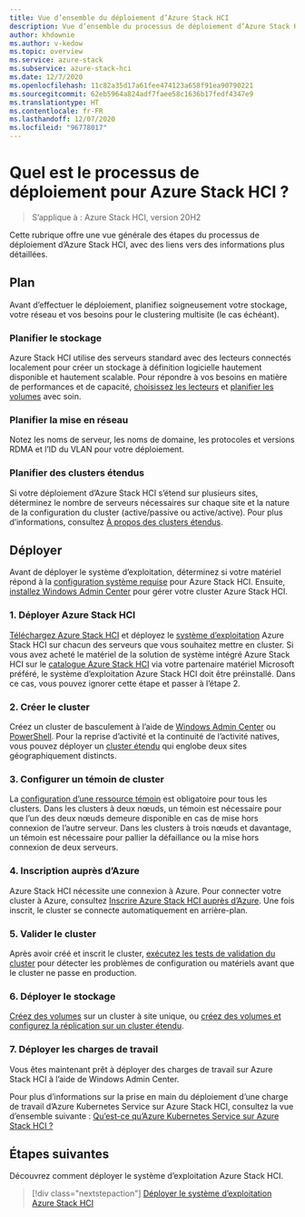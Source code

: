 ```yaml
---
title: Vue d’ensemble du déploiement d’Azure Stack HCI
description: Vue d’ensemble du processus de déploiement d’Azure Stack HCI.
author: khdownie
ms.author: v-kedow
ms.topic: overview
ms.service: azure-stack
ms.subservice: azure-stack-hci
ms.date: 12/7/2020
ms.openlocfilehash: 11c82a35d17a61fee474123a658f91ea90790221
ms.sourcegitcommit: 62eb5964a824adf7faee58c1636b17fedf4347e9
ms.translationtype: HT
ms.contentlocale: fr-FR
ms.lasthandoff: 12/07/2020
ms.locfileid: "96778017"
---
```

# <a name="what-is-the-deployment-process-for-azure-stack-hci"></a>Quel est le processus de déploiement pour Azure Stack HCI ?

> S’applique à : Azure Stack HCI, version 20H2

Cette rubrique offre une vue générale des étapes du processus de déploiement d’Azure Stack HCI, avec des liens vers des informations plus détaillées.

## <a name="plan"></a>Plan

Avant d’effectuer le déploiement, planifiez soigneusement votre stockage, votre réseau et vos besoins pour le clustering multisite (le cas échéant).

### <a name="plan-storage"></a>Planifier le stockage

Azure Stack HCI utilise des serveurs standard avec des lecteurs connectés localement pour créer un stockage à définition logicielle hautement disponible et hautement scalable. Pour répondre à vos besoins en matière de performances et de capacité, [choisissez les lecteurs](../concepts/choose-drives.md) et [planifier les volumes](../concepts/plan-volumes.md) avec soin.

### <a name="plan-networking"></a>Planifier la mise en réseau

Notez les noms de serveur, les noms de domaine, les protocoles et versions RDMA et l’ID du VLAN pour votre déploiement.

### <a name="plan-stretched-clusters"></a>Planifier des clusters étendus

Si votre déploiement d’Azure Stack HCI s’étend sur plusieurs sites, déterminez le nombre de serveurs nécessaires sur chaque site et la nature de la configuration du cluster (active/passive ou active/active). Pour plus d’informations, consultez [À propos des clusters étendus](../concepts/stretched-clusters.md).

## <a name="deploy"></a>Déployer

Avant de déployer le système d’exploitation, déterminez si votre matériel répond à la [configuration système requise](../concepts/system-requirements.md) pour Azure Stack HCI. Ensuite, [installez Windows Admin Center](/windows-server/manage/windows-admin-center/deploy/install) pour gérer votre cluster Azure Stack HCI.

### <a name="1-deploy-azure-stack-hci"></a>1. Déployer Azure Stack HCI

[Téléchargez Azure Stack HCI](https://azure.microsoft.com/products/azure-stack/hci/hci-download/) et déployez le [système d’exploitation](operating-system.md) Azure Stack HCI sur chacun des serveurs que vous souhaitez mettre en cluster. Si vous avez acheté le matériel de la solution de système intégré Azure Stack HCI sur le [catalogue Azure Stack HCI](https://aka.ms/azurestackhcicatalog) via votre partenaire matériel Microsoft préféré, le système d’exploitation Azure Stack HCI doit être préinstallé. Dans ce cas, vous pouvez ignorer cette étape et passer à l’étape 2.

### <a name="2-create-the-cluster"></a>2. Créer le cluster

Créez un cluster de basculement à l’aide de [Windows Admin Center](create-cluster.md) ou [PowerShell](create-cluster-powershell.md). Pour la reprise d’activité et la continuité de l’activité natives, vous pouvez déployer un [cluster étendu](../concepts/stretched-clusters.md) qui englobe deux sites géographiquement distincts.

### <a name="3-set-up-a-cluster-witness"></a>3. Configurer un témoin de cluster

La [configuration d’une ressource témoin](witness.md) est obligatoire pour tous les clusters. Dans les clusters à deux nœuds, un témoin est nécessaire pour que l’un des deux nœuds demeure disponible en cas de mise hors connexion de l’autre serveur. Dans les clusters à trois nœuds et davantage, un témoin est nécessaire pour pallier la défaillance ou la mise hors connexion de deux serveurs. 

### <a name="4-register-with-azure"></a>4. Inscription auprès d’Azure

Azure Stack HCI nécessite une connexion à Azure. Pour connecter votre cluster à Azure, consultez [Inscrire Azure Stack HCI auprès d’Azure](register-with-azure.md). Une fois inscrit, le cluster se connecte automatiquement en arrière-plan.

### <a name="5-validate-the-cluster"></a>5. Valider le cluster

Après avoir créé et inscrit le cluster, [exécutez les tests de validation du cluster](validate.md) pour détecter les problèmes de configuration ou matériels avant que le cluster ne passe en production.

### <a name="6-deploy-storage"></a>6. Déployer le stockage

[Créez des volumes](../manage/create-volumes.md) sur un cluster à site unique, ou [créez des volumes et configurez la réplication sur un cluster étendu](../manage/create-stretched-volumes.md).

### <a name="7-deploy-workloads"></a>7. Déployer les charges de travail

Vous êtes maintenant prêt à déployer des charges de travail sur Azure Stack HCI à l’aide de Windows Admin Center.

Pour plus d’informations sur la prise en main du déploiement d’une charge de travail d’Azure Kubernetes Service sur Azure Stack HCI, consultez la vue d’ensemble suivante : [Qu’est-ce qu’Azure Kubernetes Service sur Azure Stack HCI ?](https://docs.microsoft.com/azure-stack/aks-hci/overview)

## <a name="next-steps"></a>Étapes suivantes

Découvrez comment déployer le système d’exploitation Azure Stack HCI.

> [!div class="nextstepaction"]
> [Déployer le système d’exploitation Azure Stack HCI](operating-system.md)
